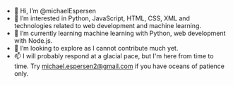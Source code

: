 - 👋 Hi, I’m @michaelEspersen
- 👀 I’m interested in Python, JavaScript, HTML, CSS, XML and technologies related to web development and machine learning.
- 🌱 I’m currently learning machine learning with Python, web development with Node.js.
- 💞️ I’m looking to explore as I cannot contribute much yet.
- 📫 I will probably respond at a glacial pace, but I'm here from time to time. Try michael.espersen2@gmail.com if you have oceans of patience only.

<!---
michaelEspersen/michaelEspersen is a ✨ special ✨ repository because its `README.md` (this file) appears on your GitHub profile.
You can click the Preview link to take a look at your changes.
--->
